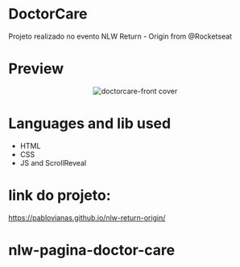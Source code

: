 # DoctorCare 
Projeto realizado no evento NLW Return - Origin from @Rocketseat

# Preview

<div align="center">
  <img src="https://i.ibb.co/8cxMtwT/Capa.png" alt="doctorcare-front cover"/>
</div>

# Languages and lib used
- HTML
- CSS
- JS and ScrollReveal

# link do projeto:

https://pablovianas.github.io/nlw-return-origin/
# nlw-pagina-doctor-care

